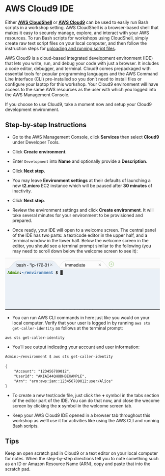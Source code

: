 # AWS Cloud9 IDE

Either [**AWS CloudShell**](https://aws.amazon.com/cloudshell/) or [**AWS Cloud9**](https://aws.amazon.com/cloud9/) can be used to easily run Bash scripts in a workshop setting. AWS CloudShell is a browser-based shell that makes it easy to securely manage, explore, and interact with your AWS resources. To run Bash scripts for workshops using CloudShell, simply create raw text script files on your local computer, and then follow the instruction steps for [uploading and running script files](https://docs.aws.amazon.com/cloudshell/latest/userguide/getting-started.html).

AWS Cloud9 is a cloud-based integrated development environment (IDE) that lets you write, run, and debug your code with just a browser. It includes a code editor, debugger, and terminal. Cloud9 comes prepackaged with essential tools for popular programming languages and the AWS Command Line Interface (CLI) pre-installed so you don’t need to install files or configure your laptop for this workshop. Your Cloud9 environment will have access to the same AWS resources as the user with which you logged into the AWS Management Console.

If you choose to use Cloud9, take a moment now and setup your Cloud9 development environment.

## Step-by-step Instructions

- Go to the AWS Management Console, click **Services** then select **Cloud9** under Developer Tools.


- Click **Create environment**.


- Enter `Development` into **Name** and optionally provide a **Description**.


- Click **Next step**.


- You may leave **Environment settings** at their defaults of launching a new **t2.micro** EC2 instance which will be paused after **30 minutes** of inactivity.


- Click **Next step**.


- Review the environment settings and click **Create environment**. It will take several minutes for your environment to be provisioned and prepared.


- Once ready, your IDE will open to a welcome screen. The central panel of the IDE has two parts:  a text/code editor in the upper half, and a terminal window in the lower half. Below the welcome screen in the editor, you should see a terminal prompt similar to the following (you may need to scroll down below the welcome screen to see it):

![Terminal](./images/setup-cloud9-terminal.png)

- You can run AWS CLI commands in here just like you would on your local computer. Verify that your user is logged in by running `aws sts get-caller-identity` as follows at the terminal prompt:

```
aws sts get-caller-identity
```

- You’ll see output indicating your account and user information:

```
Admin:~/environment $ aws sts get-caller-identity

{
    "Account": "123456789012",
    "UserId": "AKIAI44QH8DHBEXAMPLE",
    "Arn": "arn:aws:iam::123456789012:user/Alice"
}
```


- To create a new text/code file, just click the **+** symbol in the tabs section of the editor part of the IDE. You can do that now, and close the wecome screen by clicking the **x** symbol in the welcome screen tab.


- Keep your AWS Cloud9 IDE opened in a browser tab throughout this workshop as we’ll use it for activities like using the AWS CLI and running Bash scripts.

## Tips

Keep an open scratch pad in Cloud9 or a text editor on your local computer for notes. When the step-by-step directions tell you to note something such as an ID or Amazon Resource Name (ARN), copy and paste that into the scratch pad.







